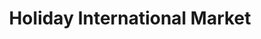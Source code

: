 ---
title: "Holiday International Market"
url: /huntsville/holiday-international-market/
shop: supermarket
---